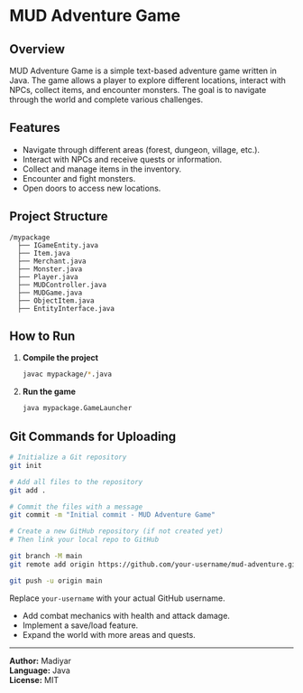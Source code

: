 # MUD Adventure Game

## Overview
MUD Adventure Game is a simple text-based adventure game written in Java. The game allows a player to explore different locations, interact with NPCs, collect items, and encounter monsters. The goal is to navigate through the world and complete various challenges.

## Features
- Navigate through different areas (forest, dungeon, village, etc.).
- Interact with NPCs and receive quests or information.
- Collect and manage items in the inventory.
- Encounter and fight monsters.
- Open doors to access new locations.

## Project Structure
```
/mypackage
  ├── IGameEntity.java
  ├── Item.java
  ├── Merchant.java
  ├── Monster.java
  ├── Player.java
  ├── MUDController.java
  ├── MUDGame.java
  ├── ObjectItem.java
  ├── EntityInterface.java
```

## How to Run
1. **Compile the project**
   ```sh
   javac mypackage/*.java
   ```
2. **Run the game**
   ```sh
   java mypackage.GameLauncher
   ```

## Git Commands for Uploading
```sh
# Initialize a Git repository
git init

# Add all files to the repository
git add .

# Commit the files with a message
git commit -m "Initial commit - MUD Adventure Game"

# Create a new GitHub repository (if not created yet)
# Then link your local repo to GitHub

git branch -M main
git remote add origin https://github.com/your-username/mud-adventure.git

git push -u origin main
```
Replace `your-username` with your actual GitHub username.


- Add combat mechanics with health and attack damage.
- Implement a save/load feature.
- Expand the world with more areas and quests.

---
**Author:** Madiyar  
**Language:** Java  
**License:** MIT

